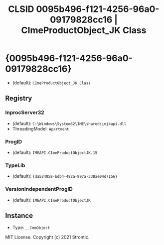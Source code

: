 ﻿---
title: "CLSID 0095b496-f121-4256-96a0-09179828cc16 | CImeProductObject_JK Class"
excerpt: What is COM-Object CLSID 0095b496-f121-4256-96a0-09179828cc16?
---

# {0095b496-f121-4256-96a0-09179828cc16}

* (default): `CImeProductObject_JK Class`

## Registry


### InprocServer32

* (default): `C:\Windows\System32\IME\shared\imjkapi.dll`
* ThreadingModel: `Apartment`

### ProgID

* (default): `IMEAPI.CImeProductObjectJK.15`

### TypeLib

* (default): `{da524058-bdb4-482a-997a-338ae04d7156}`

### VersionIndependentProgID

* (default): `IMEAPI.CImeProductObjectJK`

## Instance

* Type: `__ComObject`

MIT License. Copyright (c) 2021 Strontic.


